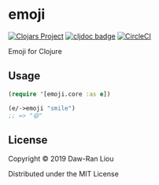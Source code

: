 # emoji

[![Clojars Project](https://img.shields.io/clojars/v/dawran6/emoji.svg)](https://clojars.org/dawran6/emoji) [![cljdoc badge](https://cljdoc.org/badge/dawran6/emoji)](https://cljdoc.org/d/dawran6/emoji/CURRENT) [![CircleCI](https://circleci.com/gh/dawran6/emoji.svg?style=svg)](https://circleci.com/gh/dawran6/emoji)

Emoji for Clojure

## Usage

```clojure
(require '[emoji.core :as e])

(e/->emoji "smile")
;; => "😄"
```

## License

Copyright © 2019 Daw-Ran Liou

Distributed under the MIT License
